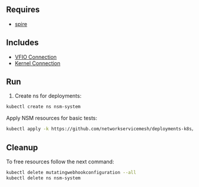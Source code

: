 ## Requires

- [spire](../spire)

## Includes

- [VFIO Connection](../use-cases/Vfio2Noop)
- [Kernel Connection](../use-cases/SriovKernel2Noop)

## Run

1. Create ns for deployments:
```bash
kubectl create ns nsm-system
```

Apply NSM resources for basic tests:
```bash
kubectl apply -k https://github.com/networkservicemesh/deployments-k8s/examples/sriov?ref=4948dd811cc84f86367f23fdb7e649789cc4a99b
```

## Cleanup

To free resources follow the next command:
```bash
kubectl delete mutatingwebhookconfiguration --all
kubectl delete ns nsm-system
```
